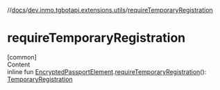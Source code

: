 //[docs](../../index.md)/[dev.inmo.tgbotapi.extensions.utils](index.md)/[requireTemporaryRegistration](require-temporary-registration.md)



# requireTemporaryRegistration  
[common]  
Content  
inline fun [EncryptedPassportElement](../dev.inmo.tgbotapi.types.passport.encrypted.abstracts/-encrypted-passport-element/index.md).[requireTemporaryRegistration](require-temporary-registration.md)(): [TemporaryRegistration](../dev.inmo.tgbotapi.types.passport.encrypted/-temporary-registration/index.md)  



